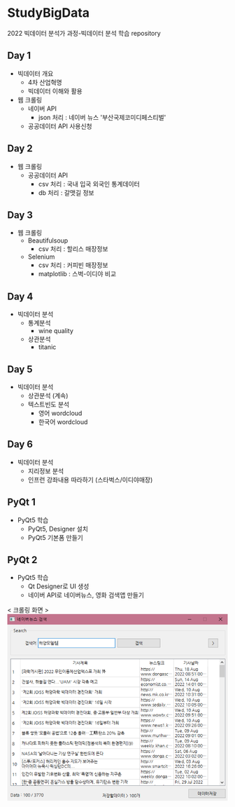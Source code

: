 # StudyBigData
2022 빅데이터 분석가 과정-빅데이터 분석 학습 repository

## Day 1
- 빅데이터 개요
  - 4차 산업혁명
  - 빅데이터 이해와 활용
- 웹 크롤링
  - 네이버 API
    - json 처리 : 네이버 뉴스 '부산국제코미디페스티벌'
  - 공공데이터 API 사용신청

## Day 2
- 웹 크롤링
  - 공공데이터 API
      - csv 처리 : 국내 입국 외국인 통계데이터
      - db 처리 : 갈맷길 정보

## Day 3
- 웹 크롤링
  - Beautifulsoup
    - csv 처리 : 할리스 매장정보
  - Selenium
    - csv 처리 : 커피빈 매장정보
    - matplotlib : 스벅-이디야 비교

## Day 4
  - 빅데이터 분석
    - 통계분석
      - wine quality
    - 상관분석
      - titanic

## Day 5
  - 빅데이터 분석
    - 상관분석 (계속)
    - 텍스트빈도 분석
      - 영어 wordcloud
      - 한국어 wordcloud

## Day 6
  - 빅데이터 분석
    - 지리정보 분석
    - 인프런 강좌내용 따라하기 (스타벅스/이디야매장)

## PyQt 1
- PyQt5 학습
  - PyQt5, Designer 설치
  - PyQt5 기본폼 만들기

## PyQt 2
- PyQt5 학습
  - Qt Designer로 UI 생성
  - 네이버 API로 네이버뉴스, 영화 검색앱 만들기
  
 < 크롤링 화면 >
![image](https://raw.githubusercontent.com/dbal1107/Study_BigData/main/pyqt03/navernews_crowling.png)
